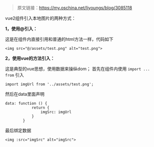 > 原文链接：<https://my.oschina.net/liyoungs/blog/3085118>

vue2组件引入本地图片的两种方式：

**1，使用@引入：**

这是在组件内直接引用和普通的html方法一样，代码如下

	<img src="@/assets/test.png" alt="test.png">

**2，使用vue的方法引入：**

这是典型的vue思想，使用数据来操纵dom； 首先在组件内使用 `import ... from` 引入

	import imgUrl from '../assets/test.png';

然后在data里面声明

	data: function () {
	            return {
	                imgSrc: imgUrl
	            }
	        }

最后绑定数据

	<img :src="imgSrc" alt="imgSrc">